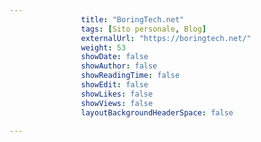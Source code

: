 ---
                title: "BoringTech.net"
                tags: [Sito personale, Blog]
                externalUrl: "https://boringtech.net/"
                weight: 53
                showDate: false
                showAuthor: false
                showReadingTime: false
                showEdit: false
                showLikes: false
                showViews: false
                layoutBackgroundHeaderSpace: false
                ---

